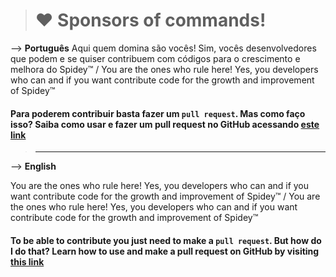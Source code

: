 > # ❤ Sponsors of commands!

--> __Português__
Aqui quem domina são vocês! Sim, vocês desenvolvedores que podem e se quiser contribuem com códigos para o crescimento e melhora do Spidey™ /  You are the ones who rule here! Yes, you developers who can and if you want contribute code for the growth and improvement of Spidey™


#### Para poderem contribuir basta fazer um `pull request`. Mas como faço isso? Saiba como usar e fazer um pull request no GitHub acessando [este link](https://docs.github.com/pt/github/collaborating-with-pull-requests/proposing-changes-to-your-work-with-pull-requests/creating-a-pull-request)

> -----

--> __English__

You are the ones who rule here! Yes, you developers who can and if you want contribute code for the growth and improvement of Spidey™ / You are the ones who rule here! Yes, you developers who can and if you want contribute code for the growth and improvement of Spidey™


#### To be able to contribute you just need to make a `pull request`. But how do I do that? Learn how to use and make a pull request on GitHub by visiting [this link](https://docs.github.com/en/github/collaborating-with-pull-requests/proposing-changes-to-your-work-with-pull-requests/creating-a-pull-request)
